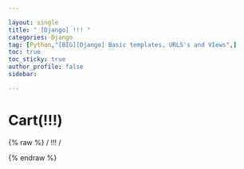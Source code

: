 ```yaml
---

layout: single
title: " [Django] !!! "
categories: Django
tag: [Python,"[BIG][Django] Basic templates, URLS's and VIews",]
toc: true
toc_sticky: true
author_profile: false
sidebar:

---
```

# Cart(!!!)
{% raw %}
/ !!! /

{% endraw %}
